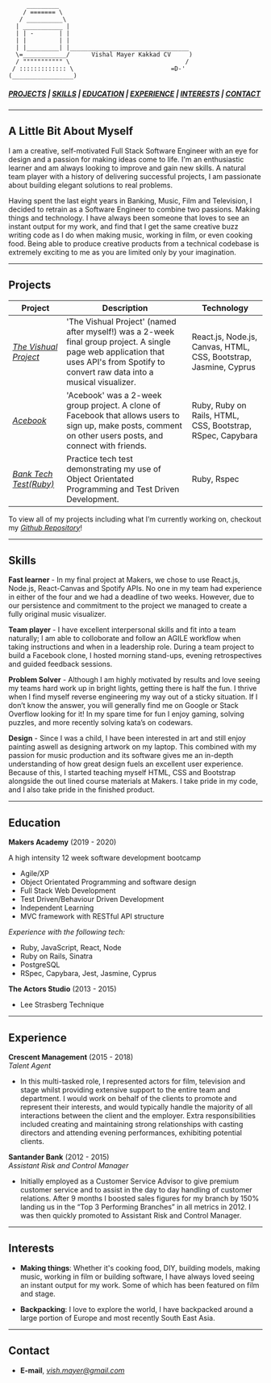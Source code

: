 ```
     _________
    / ======= \
   / __________\
  | ___________ |
  | | -       | |
  | |         | |
  | |_________| |_________________________________
  \=____________/      Vishal Mayer Kakkad CV     )  
  / """"""""""" \                                /
 / ::::::::::::: \                           =D-'
(_________________)
```

##### [*PROJECTS*](#projects) | [*SKILLS*](#skills) | [*EDUCATION*](#education) | [*EXPERIENCE*](#experience) | [*INTERESTS*](#interests) | [*CONTACT*](#contact)

---

## A Little Bit About Myself

I am a creative, self-motivated Full Stack Software Engineer with an eye for design and a passion for making ideas come to life. I'm an enthusiastic learner and am always looking to improve and gain new skills. A natural team player with a history of delivering successful projects, I am passionate about building elegant solutions to real problems.

Having spent the last eight years in Banking, Music, Film and Television, I decided to retrain as a Software Engineer to combine two passions. Making things and technology. I have always been someone that loves to see an instant output for my work, and find that I get the same creative buzz writing code as I do when making music, working in film, or even cooking food. Being able to produce creative products from a technical codebase is extremely exciting to me as you are limited only by your imagination.


---

## Projects

| __Project__  | __Description__ | __Technology__ |
|---|---|---|
| [*The Vishual Project*](https://github.com/Walker-TW/Front-End-Vishual) | 'The Vishual Project' (named after myself!) was a 2-week final group project. A single page web application that uses API's from Spotify to convert raw data into a musical visualizer.| React.js, Node.js, Canvas, HTML, CSS, Bootstrap,  Jasmine, Cyprus|
| [*Acebook*](https://github.com/basselalsayed/acebook-derailed) | 'Acebook' was a 2-week group project. A clone of Facebook that allows users to sign up, make posts, comment on other users posts, and connect with friends. | Ruby, Ruby on Rails, HTML, CSS, Bootstrap, RSpec, Capybara|
| [*Bank Tech Test(Ruby)*](https://github.com/Vish-Mayer/bank-tech-test)  | Practice tech test demonstrating my use of Object Orientated Programming and Test Driven Development.| Ruby, Rspec|

To view all of my projects including what I’m currently working on, checkout my [*Github Repository*](https://github.com/Vish-Mayer?tab=repositories)!

---

## Skills

**Fast learner** - In my final project at Makers, we chose to use React.js, Node.js, React-Canvas and Spotify APIs. No one in my team had experience in either of the four and we had a deadline of two weeks. However, due to our persistence and commitment to the project we managed to create a fully original music visualizer.

**Team player** - I have excellent interpersonal skills and fit into a team naturally; I am able to colloborate and follow an AGILE workflow when taking instructions and when in a leadership role. During a team project to build a Facebook clone, I hosted morning stand-ups, evening retrospectives and guided feedback sessions. 

**Problem Solver** - Although I am highly motivated by results and love seeing my teams hard work up in bright lights, getting there is half the fun. I thrive when I find myself reverse engineering my way out of a sticky situation. If I don’t know the answer, you will generally find me on Google or Stack Overflow looking for it! In my spare time for fun I enjoy gaming, solving puzzles, and more recently solving kata’s on codewars.


**Design** - Since I was a child, I have been interested in art and still enjoy painting aswell as designing artwork on my laptop. This combined with my passion for music production and its software gives me an in-depth understanding of how great design fuels an excellent user experience. Because of this, I started teaching myself HTML, CSS and Bootstrap alongside the out lined course materials at Makers. I take pride in my code, and I also take pride in the finished product. 



---
## Education

**Makers Academy** (2019 - 2020)

A high intensity 12 week software development bootcamp

- Agile/XP 
- Object Orientated Programming and software design
- Full Stack Web Development
- Test Driven/Behaviour Driven Development
- Independent Learning
- MVC framework with RESTful API structure

*Experience with the following tech:*
- Ruby, JavaScript, React, Node
- Ruby on Rails, Sinatra
- PostgreSQL
- RSpec, Capybara, Jest, Jasmine, Cyprus


**The Actors Studio** (2013 - 2015)

- Lee Strasberg Technique

---

## Experience

**Crescent Management** (2015 - 2018)   
*Talent Agent*  
- In this multi-tasked role, I represented actors for film, television and stage whilst providing extensive support to the entire team and department. I would work on behalf of the clients to promote and represent their interests, and would typically handle the majority of all interactions between the client and the employer. Extra responsibilities included creating and maintaining strong relationships with casting directors and attending evening performances, exhibiting potential clients.

**Santander Bank** (2012 - 2015)    
*Assistant Risk and Control Manager*  
- Initially employed as a Customer Service Advisor to give premium customer service and to assist in the day to day handling of customer relations. After 9 months I boosted sales figures for my branch by 150% landing us in the “Top 3 Performing Branches” in all metrics in 2012. I was then quickly promoted to Assistant Risk and Control Manager.

---

## Interests

- __Making things__: Whether it's cooking food, DIY, building models, making music, working in film or building software, I have always loved seeing an instant output for my work. Some of which has been featured on film and stage.

- __Backpacking__: I love to explore the world, I have backpacked around a large portion of Europe and most recently South East Asia.

---

## Contact
- __E-mail__, <a href="mailto:vish.mayer@gmail.com">*vish.mayer@gmail.com* </a>
